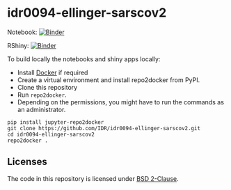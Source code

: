 # idr0094-ellinger-sarscov2

Notebook: [![Binder](https://mybinder.org/badge_logo.svg)](https://mybinder.org/v2/gh/IDR/idr0094-ellinger-sarscov2/master?urlpath=notebooks%2Fnotebooks%2Fidr0094-ic50.ipynb%3FscreenId%3D2603)

RShiny: [![Binder](https://mybinder.org/badge_logo.svg)](https://mybinder.org/v2/gh/IDR/idr0094-ellinger-sarscov2/master?urlpath=shiny/apps/)

To build locally the notebooks and shiny apps locally:

 * Install [Docker](https://www.docker.com/) if required
 * Create a virtual environment and install repo2docker from PyPI.
 * Clone this repository
 * Run  ``repo2docker``. 
 * Depending on the permissions, you might have to run the commands as an administrator.

```
pip install jupyter-repo2docker
git clone https://github.com/IDR/idr0094-ellinger-sarscov2.git
cd idr0094-ellinger-sarscov2
repo2docker .
```

## Licenses

The code in this repository is licensed under [BSD 2-Clause](LICENSE_BSD.md).

